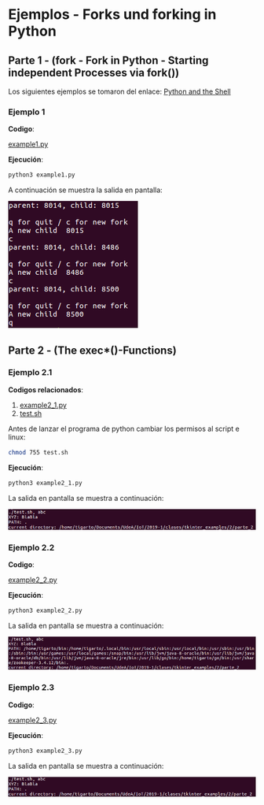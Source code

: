 # Ejemplos - Forks und forking in Python #


## Parte 1 - (fork - Fork in Python - Starting independent Processes via fork())

Los siguientes ejemplos se tomaron del enlace: [Python and the Shell](https://www.python-course.eu/os_module_shell.php)


### Ejemplo 1 ###

**Codigo**: 

[example1.py](example1.py)

**Ejecución**:

```bash
python3 example1.py
```

A continuación se muestra la salida en pantalla:

![figura_example1](image_example1.png)

## Parte 2 - (The exec*()-Functions)


### Ejemplo 2.1 ###

**Codigos relacionados**:
1.  [example2_1.py](example2_1.py)
2.  [test.sh](test.sh)

Antes de lanzar el programa de python cambiar los permisos al script e linux:

```bash
chmod 755 test.sh
```

**Ejecución**:

```bash
python3 example2_1.py
```

La salida en pantalla se muestra a continuación:

![figura_2_1](image_example2_1.png)

### Ejemplo 2.2 ###

**Codigo**:

[example2_2.py](example2_2.py)

**Ejecución**:

```bash
python3 example2_2.py
```

La salida en pantalla se muestra a continuación:

![figura_2_2](image_example2_2.png)

### Ejemplo 2.3 ###

**Codigo**:

[example2_3.py](example2_3.py)

**Ejecución**:

```bash
python3 example2_3.py
```

La salida en pantalla se muestra a continuación:

![figura_2_3](image_example2_3.png)

